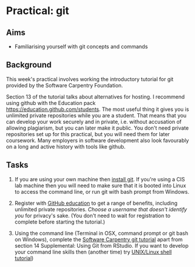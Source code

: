 # Practical: git

## Aims

* Familiarising yourself with git concepts and commands

## Background

This week's practical involves working the introductory tutorial for git provided by the Software Carpentry Foundation.

Section 13 of the tutorial talks about alternatives for hosting. I
recommend using github with the Education pack
https://education.github.com/students. The most useful thing it gives
you is unlimited private repositories while you are a student. That
means that you can develop your work securely and in private,
i.e. without accusation of allowing plagiarism, but you can later make
it public.  You don't need private repositories set up for this
practical, but you will need them for later coursework. Many employers
in software development also look favourably on a long and active
history with tools like github. 



## Tasks

1. If you are using your own machine then [install git](https://github.com/git-guides/install-git). If you're using a CIS lab machine then you will need to make sure that it is booted into Linux to access the command line, or run git with bash prompt from Windows.

2. Register with [GitHub
   education](https://education.github.com/students) to get a range of
   benefits, including unlimited private repositories. _Choose a
   username that doesn't identify you_ for privacy's sake. (You don't
   need to wait for registration to complete before starting the tutorial.)

3. Using the command line (Terminal in OSX, command prompt or git bash on Windows), 
 complete the [Software Carpentry git tutorial](http://swcarpentry.github.io/git-novice/) apart from section 14 Supplemental: Using Git from RStudio. If you want to develop your command line skills then (another time) try [UNIX/Linux shell
   tutorial](https://github.com/stevenaeola/proglabs_js/tree/main/shell))
